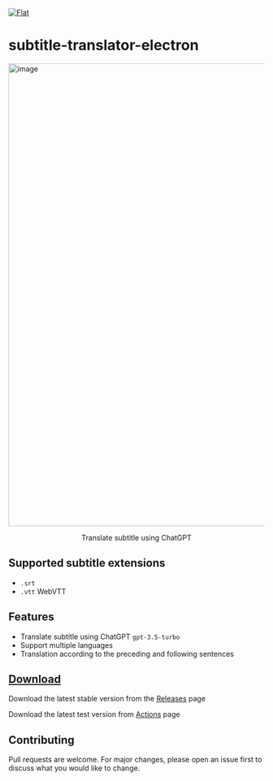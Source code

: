 [![Flat](https://gnehs.github.io/made-with-pancake-badge/flat.svg)](https://pancake.tw)
# subtitle-translator-electron

<img width="912" alt="image" src="https://user-images.githubusercontent.com/16719720/223386955-6ea0bd08-5b4b-4879-aa1a-0248cfef7432.png">
<p align="center">
  Translate subtitle using ChatGPT
</p>

## Supported subtitle extensions
- `.srt`
- `.vtt` WebVTT

## Features
- Translate subtitle using ChatGPT `gpt-3.5-turbo`
- Support multiple languages
- Translation according to the preceding and following sentences
## [Download](https://github.com/gnehs/subtitle-translator-electron/releases/latest)
Download the latest stable version from the
[Releases](https://github.com/gnehs/subtitle-translator-electron/releases/latest)
page

Download the latest test version from
[Actions](https://github.com/gnehs/subtitle-translator-electron/actions)
page

## Contributing
Pull requests are welcome. For major changes, please open an issue first to discuss what you would like to change.